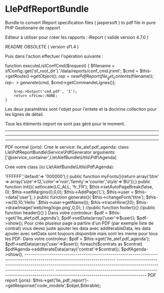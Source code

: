 # LlePdfReportBundle
Bundle to convert IReport specification files ( jaspersoft ) to pdf file in pure PHP
Gestionaire de rapport

Editeur à utiliser pour créer les rapports : iReport ( validé version 4.7.0 )



README OBSOLETE ( version sf1.4 )

Puis dans l'action effectuer l'opération suivante :

 function executeListConfCmd($request) {
        $filename = sfConfig::get('sf_root_dir').'/data/reports/conf_cmd.jrxml';
        $cmd = $this->getRoute()->getObject();
        $rep = new PdfReport(file_get_contents($filename));
        $rep->generate($cmd, $cmd->getCommandeLignes());

        $rep->Output('cmd.pdf', 'I');
        return sfView::NONE;
    }


Les deux paramétres sont l'objet pour l'entete et la doctrine collection pour les lignes de détail.

Tous les éléments ireport ne sont pas géré pour le moment.

----------------------------------------------------------------------------------------------------------------------------
----------------------------------------------------------------------------------------------------------------------------
----------------------------------------------------------------------------------------------------------------------------
PDF normal (joris):
Cree le service:
lle_alef.pdf_agenda:
    class:        Lle\PdfReportBundle\Service\PdfGenerator
    arguments:    ['@service_container',Lle\AlefBundle\Utils\Pdf\Agenda]

Cree votre class (ici Lle\AlefBundle\Utils\Pdf\Agenda):

<?php
class Agenda extends Lle\PdfReportBundle\Lib\Pdf{
    protected $debug = false; private $user;
    public function myColors(){return array('blanc' => 'FFFFFF','default'=> '000000');}
    public function myFonts(){return array('titre' => array('size'=>12,'color'=>'noir','family'=>'courier','style'=>'BU'));}
    public function init(){
        setlocale(LC_ALL, 'fr_FR'); $this->setAutoPageBreak(false, 0); $this->setMargins(0,0,0); $this->AddPage('L');
        $this->user = $this->data['user'];
    }
    public function generate(){
        $this->changeFont('titre');
        $this->w(10,10,'Hello '.$this->user->getName());
        $this->traceHline(20);
        $this->drawImage('web/img/logo.png',0,0);
    }
    //public function footer(){}
    //public function header(){}
}

Dans votre controleur:
$pdf = $this->get('lle_alef.pdf_agenda');
$pdf->setData(array('user'=>$user));
$pdf->show();

Pour crée plusieur page a partire d'un PDF (par exemple liste de contrat) vous devez juste ajouter les data avec addIterableData, les data ajouter avec setData sont toujours disponible mais sont les meme pour tous les PDF:

Dans votre controleur:
$pdf = $this->get('lle_alef.pdf_agenda');
$pdf->setData(array('user'=>$user));
foreach($contrats as $contrat) $pdfAgenda->addIterateData(array('contrat'=>$contrat));
$pdfAgenda->show();

----------------------------------------------------------------------------------------------------------------------------
----------------------------------------------------------------------------------------------------------------------------
----------------------------------------------------------------------------------------------------------------------------
PDF report (joris):
$this->get('lle_pdf_report')->getResponse('code_modele',$objet,$iterable);
